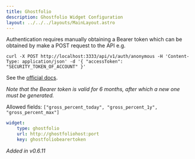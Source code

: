 ```yaml
---
title: Ghostfolio
description: Ghostfolio Widget Configuration
layout: ../../../layouts/MainLayout.astro
---
```


Authentication requires manually obtaining a Bearer token which can be obtained by make a POST request to the API e.g.
```
curl -X POST http://localhost:3333/api/v1/auth/anonymous -H 'Content-Type: application/json' -d '{ "accessToken": "SECURITY_TOKEN_OF_ACCOUNT" }'
```

See the [official docs](https://github.com/ghostfolio/ghostfolio#authorization-bearer-token).

*Note that the Bearer token is valid for 6 months, after which a new one must be generated.*

Allowed fields: `["gross_percent_today", "gross_percent_1y", "gross_percent_max"]`

```yaml
widget:
    type: ghostfolio
    url: http://ghostfoliohost:port
    key: ghostfoliobearertoken
```

*Added in v0.6.11*
